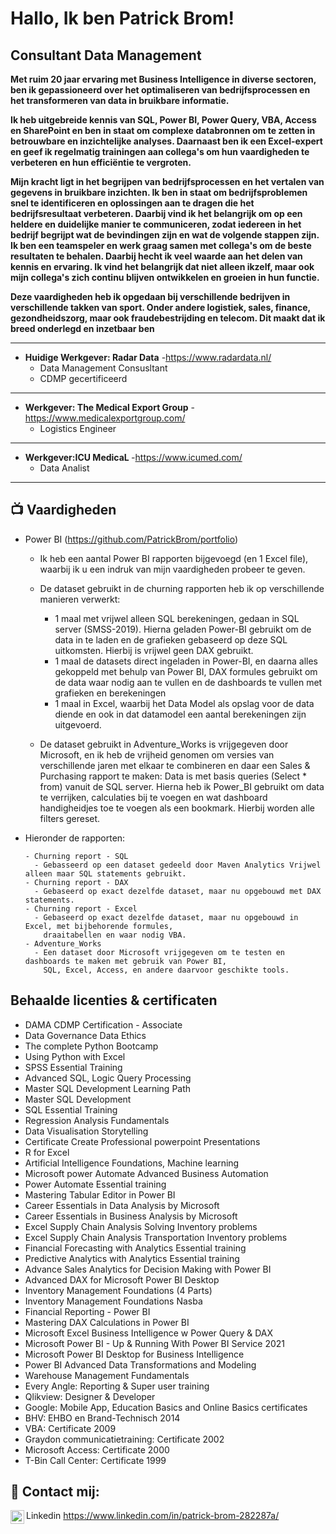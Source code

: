 <h1>Hallo, Ik ben Patrick Brom! <br/><a href="https://github.com/PatrickBrom/portfolio"></a> <a href="https://www.linkedin.com/in/patrick-brom-282287a/"></a>

<h2>Consultant Data Management</h2>

<b>Met ruim 20 jaar ervaring met Business Intelligence in diverse sectoren, ben ik gepassioneerd over het optimaliseren van bedrijfsprocessen en het transformeren van data in bruikbare informatie. 

Ik heb uitgebreide kennis van SQL, Power BI, Power Query, VBA, Access en SharePoint en ben in staat om complexe databronnen om te zetten in betrouwbare en inzichtelijke analyses. Daarnaast ben ik een Excel-expert en geef ik regelmatig trainingen aan collega's om hun vaardigheden te verbeteren en hun efficiëntie te vergroten.

Mijn kracht ligt in het begrijpen van bedrijfsprocessen en het vertalen van gegevens in bruikbare inzichten. Ik ben in staat om bedrijfsproblemen snel te identificeren en oplossingen aan te dragen die het bedrijfsresultaat verbeteren. Daarbij vind ik het belangrijk om op een heldere en duidelijke manier te communiceren, zodat iedereen in het bedrijf begrijpt wat de bevindingen zijn en wat de volgende stappen zijn.
Ik ben een teamspeler en werk graag samen met collega's om de beste resultaten te behalen. Daarbij hecht ik veel waarde aan het delen van kennis en ervaring. Ik vind het belangrijk dat niet alleen ikzelf, maar ook mijn collega's zich continu blijven ontwikkelen en groeien in hun functie.</b>

<b> Deze vaardigheden heb ik opgedaan bij verschillende bedrijven in verschillende takken van sport. Onder andere logistiek, sales, finance, gezondheidszorg, maar ook fraudebestrijding en telecom.
Dit maakt dat ik breed onderlegd en inzetbaar ben</b>
  - ---------------------
  - <b>Huidige Werkgever: Radar Data</b>
    -https://www.radardata.nl/
    - Data Management Consusltant
    - CDMP gecertificeerd
  - ---------------------
  - <b>Werkgever: The Medical Export Group</b>
    -https://www.medicalexportgroup.com/
    - Logistics Engineer
  - ---------------------
  - <b>Werkgever:ICU MedicaL </b>
    -https://www.icumed.com/
    - Data Analist
  - ---------------------
<h2>📺 Vaardigheden</h2>

- Power BI (https://github.com/PatrickBrom/portfolio)
  - Ik heb een aantal Power BI rapporten bijgevoegd (en 1 Excel file), waarbij ik u een indruk van mijn vaardigheden probeer te geven.
    
  - De dataset gebruikt in de churning rapporten heb ik op verschillende manieren verwerkt:
    - 1 maal met vrijwel alleen SQL berekeningen, gedaan in SQL server (SMSS-2019).
      Hierna geladen Power-BI gebruikt om de data in te laden en de grafieken gebaseerd op deze SQL uitkomsten. Hierbij is vrijwel geen DAX gebruikt.
    - 1 maal de datasets direct ingeladen in Power-BI, en daarna alles gekoppeld met behulp van Power BI,
      DAX formules gebruikt om de data waar nodig aan te vullen en de dashboards te vullen met grafieken en berekeningen
    - 1 maal in Excel, waarbij het Data Model als opslag voor de data diende en ook in dat datamodel een aantal berekeningen zijn uitgevoerd.

  - De dataset gebruikt in Adventure_Works is vrijgegeven door Microsoft, en ik heb de vrijheid genomen om versies van verschillende jaren met elkaar te combineren
    en daar een Sales & Purchasing rapport te maken:
    Data is met basis queries (Select * from) vanuit de SQL server.
    Hierna heb ik Power_BI gebruikt om data te verrijken, calculaties bij te voegen en wat dashboard handigheidjes toe te voegen als een bookmark. Hierbij worden alle filters gereset.

- Hieronder de rapporten:

      - Churning report - SQL
        - Gebasseerd op een dataset gedeeld door Maven Analytics Vrijwel alleen maar SQL statements gebruikt.
      - Churning report - DAX
        - Gebaseerd op exact dezelfde dataset, maar nu opgebouwd met DAX statements.
      - Churning report - Excel
        - Gebaseerd op exact dezelfde dataset, maar nu opgebouwd in Excel, met bijbehorende formules,
          draaitabellen en waar nodig VBA.
      - Adventure_Works
        - Een dataset door Microsoft vrijgegeven om te testen en dashboards te maken met gebruik van Power BI,
          SQL, Excel, Access, en andere daarvoor geschikte tools.  




<h2>Behaalde licenties & certificaten</h2>
  
- DAMA CDMP Certification - Associate
- Data Governance Data Ethics
- The complete Python Bootcamp
- Using Python with Excel
- SPSS Essential Training
- Advanced SQL, Logic Query Processing
- Master SQL Development Learning Path
- Master SQL Development                                                                                      
- SQL Essential Training
-  Regression Analysis Fundamentals
- Data Visualisation Storytelling
- Certificate Create Professional powerpoint Presentations
- R for Excel
- Artificial Intelligence Foundations, Machine learning
- Microsoft power Automate Advanced Business Automation
- Power Automate Essential training
- Mastering Tabular Editor in Power BI
- Career Essentials in Data Analysis by Microsoft
- Career Essentials in Business Analysis by Microsoft
- Excel Supply Chain Analysis Solving Inventory problems
- Excel Supply Chain Analysis Transportation Inventory problems
- Financial Forecasting with Analytics Essential training
- Predictive Analytics with Analytics Essential training
- Advance Sales Analytics for Decision Making with Power BI 
- Advanced DAX for Microsoft Power BI Desktop
- Inventory Management Foundations (4 Parts)
- Inventory Management Foundations Nasba
- Financial Reporting - Power BI
- Mastering DAX Calculations in Power BI
- Microsoft Excel Business Intelligence w Power Query & DAX
- Microsoft Power BI - Up & Running With Power BI Service 2021
- Microsoft Power BI Desktop for Business Intelligence
- Power BI Advanced Data Transformations and Modeling
- Warehouse Management Fundamentals
- Every Angle: Reporting & Super user training
- Qlikview: Designer & Developer
- Google: Mobile App, Education Basics and Online Basics certificates
- BHV: EHBO en Brand-Technisch 2014
- VBA: Certificate 2009
- Graydon communicatietraining: Certificate 2002
- Microsoft Access: Certificate 2000
- T-Bin Call Center: Certificate 1999


<h2> 🤳 Contact mij:</h2>

<img align="left" alt="JoshMadakor | LinkedIn" width="22px" src="https://cdn.jsdelivr.net/npm/simple-icons@v3/icons/linkedin.svg" /> Linkedin
https://www.linkedin.com/in/patrick-brom-282287a/

<!--
**joshmadakor1/joshmadakor1** is a ✨ _special_ ✨ repository because its `README.md` (this file) appears on your GitHub profile.

Here are some ideas to get you started:

- 🔭 I’m currently working on ...
- 🌱 I’m currently learning ...
- 👯 I’m looking to collaborate on ...
- 🤔 I’m looking for help with ...
- 💬 Ask me about ...
- 📫 How to reach me: ...
- 😄 Pronouns: ...
- ⚡ Fun fact: ...
-->
